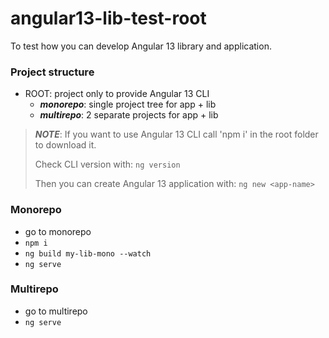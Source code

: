 # angular13-lib-test-root
To test how you can develop Angular 13 library and application.

### Project structure
* ROOT: project only to provide Angular 13 CLI
  * ***monorepo***: single project tree for app + lib
  * ***multirepo***: 2 separate projects for app + lib

> ***NOTE***: If you want to use Angular 13 CLI call 'npm i' in the root folder to download it.
>
> Check CLI version with: `ng version`
>
> Then you can create Angular 13 application with: `ng new <app-name>` 

### Monorepo
* go to monorepo
* `npm i`
* `ng build my-lib-mono --watch`
* `ng serve`

### Multirepo
* go to multirepo
* `ng serve`

